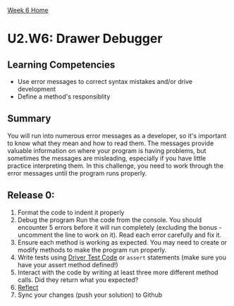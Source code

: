 [Week 6 Home](../)

# U2.W6: Drawer Debugger


## Learning Competencies
- Use error messages to correct syntax mistakes and/or drive development
- Define a method's responsiblity

## Summary

You will run into numerous error messages as a developer, so it's important to know what they mean and how to read them. The messages provide valuable information on where your program is having problems, but sometimes the messages are misleading, especially if you have little practice interpreting them. In this challenge, you need to work through the error messages until the program runs properly. 

## Release 0:
 
1. Format the code to indent it properly
2. Debug the program
Run the code from the console. You should encounter 5 errors before it will run completely (excluding the bonus - uncomment the line to work on it). Read each error carefully and fix it. 
3. Ensure each method is working as expected. You may need to create or modify methods to make the program run properly.
4. Write tests using [Driver Test Code](../../references/driver_code.md) or `assert` statements (make sure you have your assert method defined!)
5. Interact with the code by writing at least three more different method calls. Did they return what you expected?
6. [Reflect](../../references/reflection_guidelines.md)
7. Sync your changes (push your solution) to Github